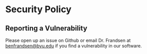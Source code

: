 # Security Policy

## Reporting a Vulnerability

Please open up an issue on Github or email Dr. Frandsen at benfrandsen@byu.edu if you find
a vulnerability in our software.
